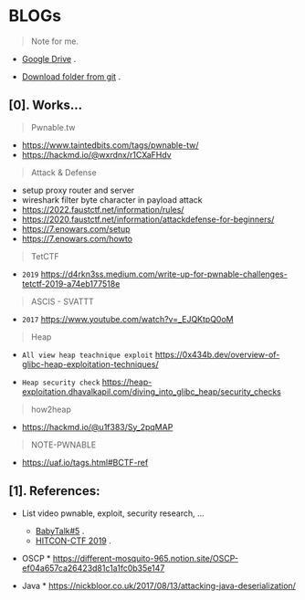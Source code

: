 # BLOGs
> Note for me.

- [Google Drive](https://drive.google.com/drive/folders/1Yd3RnKlJunSlAkmUS8o3cVPhGl3GtzmC?usp=share_link) .

- [Download folder from git](https://download-directory.github.io/) .

## [0]. Works...
  
> Pwnable.tw

- https://www.taintedbits.com/tags/pwnable-tw/
- https://hackmd.io/@wxrdnx/r1CXaFHdv

> Attack & Defense
- setup proxy router and server 
- wireshark filter byte character in payload attack
- https://2022.faustctf.net/information/rules/
- https://2020.faustctf.net/information/attackdefense-for-beginners/
- https://7.enowars.com/setup
- https://7.enowars.com/howto

> TetCTF
 
- `2019` https://d4rkn3ss.medium.com/write-up-for-pwnable-challenges-tetctf-2019-a74eb177518e

> ASCIS - SVATTT

- `2017` https://www.youtube.com/watch?v=_EJQKtpQ0oM

> Heap

  * `All view heap teachnique exploit` https://0x434b.dev/overview-of-glibc-heap-exploitation-techniques/
  
  * `Heap security check` https://heap-exploitation.dhavalkapil.com/diving_into_glibc_heap/security_checks

> how2heap 

  * https://hackmd.io/@u1f383/Sy_2pqMAP


> NOTE-PWNABLE

  * https://uaf.io/tags.html#BCTF-ref

## [1]. References:

- List video pwnable, exploit, security research, ...

  * [BabyTalk#5](https://www.youtube.com/watch?v=94O8wdcvEFM&list=WL&index=249) .
  * [HITCON-CTF 2019](https://www.youtube.com/watch?v=JsfI-5oog44) .

- OSCP * https://different-mosquito-965.notion.site/OSCP-ef04a657ca26423d81c1a1fc0b35e147

- Java * https://nickbloor.co.uk/2017/08/13/attacking-java-deserialization/
